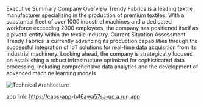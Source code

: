 Executive Summary
Company Overview
Trendy Fabrics is a leading textile manufacturer specializing in the production of premium 
textiles. With a substantial fleet of over 1000 industrial machines and a dedicated workforce 
exceeding 2000 employees, the company has positioned itself as a pivotal entity within the 
textile industry.
Current Situation Assessment
Trendy Fabrics is currently advancing its production capabilities through the successful 
integration of IoT solutions for real-time data acquisition from its industrial machinery. 
Looking ahead, the company is strategically focused on establishing a robust infrastructure 
optimized for sophisticated data processing, including comprehensive data analytics and the 
development of advanced machine learning models


![Technical Architecture](https://github.com/user-attachments/assets/f385c4aa-18d9-4391-a3ce-34722a4af743)



app link: https://caps-app-b46awa57sa-uc.a.run.app
